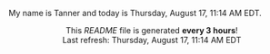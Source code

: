 My name is Tanner and today is Thursday, August 17, 11:14 AM EDT.

<p align="center">This <i>README</i> file is generated <b>every 3 hours</b>!</br>Last refresh: Thursday, August 17, 11:14 AM EDT<br /></p>
